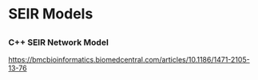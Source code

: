 # SEIR Models

##


### C++ SEIR Network Model
https://bmcbioinformatics.biomedcentral.com/articles/10.1186/1471-2105-13-76

